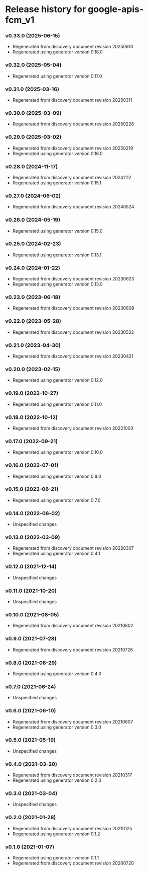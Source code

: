 # Release history for google-apis-fcm_v1

### v0.33.0 (2025-06-15)

* Regenerated from discovery document revision 20250610
* Regenerated using generator version 0.18.0

### v0.32.0 (2025-05-04)

* Regenerated using generator version 0.17.0

### v0.31.0 (2025-03-16)

* Regenerated from discovery document revision 20250311

### v0.30.0 (2025-03-09)

* Regenerated from discovery document revision 20250228

### v0.29.0 (2025-03-02)

* Regenerated from discovery document revision 20250219
* Regenerated using generator version 0.16.0

### v0.28.0 (2024-11-17)

* Regenerated from discovery document revision 20241112
* Regenerated using generator version 0.15.1

### v0.27.0 (2024-06-02)

* Regenerated from discovery document revision 20240524

### v0.26.0 (2024-05-19)

* Regenerated using generator version 0.15.0

### v0.25.0 (2024-02-23)

* Regenerated using generator version 0.13.1

### v0.24.0 (2024-01-22)

* Regenerated from discovery document revision 20230623
* Regenerated using generator version 0.13.0

### v0.23.0 (2023-06-18)

* Regenerated from discovery document revision 20230609

### v0.22.0 (2023-05-28)

* Regenerated from discovery document revision 20230522

### v0.21.0 (2023-04-30)

* Regenerated from discovery document revision 20230421

### v0.20.0 (2023-02-15)

* Regenerated using generator version 0.12.0

### v0.19.0 (2022-10-27)

* Regenerated using generator version 0.11.0

### v0.18.0 (2022-10-12)

* Regenerated from discovery document revision 20221003

### v0.17.0 (2022-09-21)

* Regenerated using generator version 0.10.0

### v0.16.0 (2022-07-01)

* Regenerated using generator version 0.8.0

### v0.15.0 (2022-06-21)

* Regenerated using generator version 0.7.0

### v0.14.0 (2022-06-02)

* Unspecified changes

### v0.13.0 (2022-03-09)

* Regenerated from discovery document revision 20220307
* Regenerated using generator version 0.4.1

### v0.12.0 (2021-12-14)

* Unspecified changes

### v0.11.0 (2021-10-20)

* Unspecified changes

### v0.10.0 (2021-08-05)

* Regenerated from discovery document revision 20210802

### v0.9.0 (2021-07-28)

* Regenerated from discovery document revision 20210726

### v0.8.0 (2021-06-29)

* Regenerated using generator version 0.4.0

### v0.7.0 (2021-06-24)

* Unspecified changes

### v0.6.0 (2021-06-10)

* Regenerated from discovery document revision 20210607
* Regenerated using generator version 0.3.0

### v0.5.0 (2021-05-19)

* Unspecified changes

### v0.4.0 (2021-03-20)

* Regenerated from discovery document revision 20210317
* Regenerated using generator version 0.2.0

### v0.3.0 (2021-03-04)

* Unspecified changes

### v0.2.0 (2021-01-28)

* Regenerated from discovery document revision 20210125
* Regenerated using generator version 0.1.2

### v0.1.0 (2021-01-07)

* Regenerated using generator version 0.1.1
* Regenerated from discovery document revision 20200720

